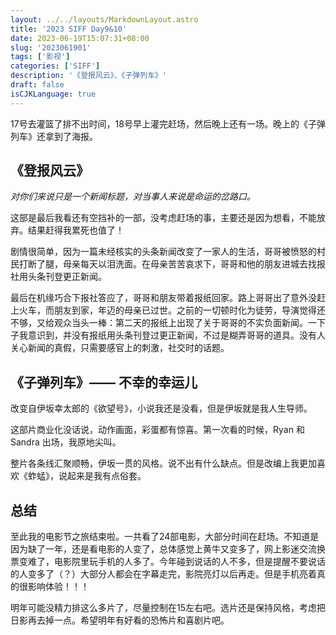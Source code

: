```yaml
---
layout: ../../layouts/MarkdownLayout.astro
title: '2023 SIFF Day9&10'
date: 2023-06-19T15:07:31+08:00
slug: '2023061901'
tags: ['影视']
categories: ['SIFF']
description: '《登报风云》、《子弹列车》'
draft: false
isCJKLanguage: true
---
```

17号去灌篮了排不出时间，18号早上灌完赶场，然后晚上还有一场。晚上的《子弹列车》还拿到了海报。

## 《登报风云》

*对你们来说只是一个新闻标题，对当事人来说是命运的岔路口。*

这部是最后我看还有空挡补的一部，没考虑赶场的事，主要还是因为想看，不能放弃。结果赶得我累死也值了！

剧情很简单，因为一篇未经核实的头条新闻改变了一家人的生活，哥哥被愤怒的村民打断了腿，母亲每天以泪洗面。在母亲苦苦哀求下，哥哥和他的朋友进城去找报社用头条刊登更正新闻。

最后在机缘巧合下报社答应了，哥哥和朋友带着报纸回家。路上哥哥出了意外没赶上火车，而朋友到家，年迈的母亲已过世。之前的一切顿时化为徒劳，导演觉得还不够，又给观众当头一棒：第二天的报纸上出现了关于哥哥的不实负面新闻。一下子我意识到，并没有报纸用头条刊登过更正新闻，不过是糊弄哥哥的道具。没有人关心新闻的真假，只需要感官上的刺激，社交时的话题。

## 《子弹列车》—— 不幸的幸运儿

改变自伊坂幸太郎的《欲望号》，小说我还是没看，但是伊坂就是我人生导师。

这部片商业化没话说，动作画面，彩蛋都有惊喜。第一次看的时候，Ryan 和 Sandra 出场，我原地尖叫。

整片各条线汇聚顺畅，伊坂一贯的风格。说不出有什么缺点。但是改编上我更加喜欢《蚱蜢》，说起来是我有点俗套。

## 总结

至此我的电影节之旅结束啦。一共看了24部电影，大部分时间在赶场。不知道是因为缺了一年，还是看电影的人变了，总体感觉上黄牛又变多了，网上影迷交流换票变难了，电影院里玩手机的人多了。今年碰到说话的人不多，但是提醒不要说话的人变多了（？）大部分人都会在字幕走完，影院亮灯以后再走。但是手机亮着真的很影响体验！！！

明年可能没精力排这么多片了，尽量控制在15左右吧。选片还是保持风格，考虑把日影再去掉一点。希望明年有好看的恐怖片和喜剧片吧。
